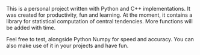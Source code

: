 This is a personal project written with Python and C++ implementations. It was created for productivity, fun and learning.
At the moment, it contains a library for statistical computation of central tendencies. More functions will be added with time.

Feel free to test, alongside Python Numpy for speed and accuracy. You can also make use of it in your projects and have fun.
